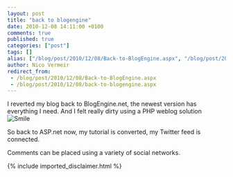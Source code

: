 ```yaml
---
layout: post
title: "back to blogengine"
date: 2010-12-08 14:11:00 +0100
comments: true
published: true
categories: ["post"]
tags: []
alias: ["/blog/post/2010/12/08/Back-to-BlogEngine.aspx", "/blog/post/2010/12/08/back-to-blogengine.aspx"]
author: Nico Vermeir
redirect_from:
 - /blog/post/2010/12/08/Back-to-BlogEngine.aspx
 - /blog/post/2010/12/08/back-to-blogengine.aspx
---
```

<p>I reverted my blog back to BlogEngine.net, the newest version has everything I need. And I felt really dirty using a PHP weblog solution <img title="Smile" src="http://www.spikie.be/editors/tiny_mce_3_3_9_2/plugins/emotions/img/smiley-smile.gif" border="0" alt="Smile" /></p>
<p>So back to ASP.net now, my tutorial is converted, my Twitter feed is connected.</p>
<p>Comments can be placed using a variety of social networks.</p>
{% include imported_disclaimer.html %}
